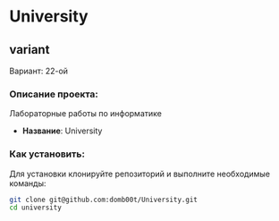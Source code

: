 # University

## variant
Вариант: 22-ой


### Описание проекта:
Лабораторные работы по информатике


- **Название**: University 

### Как установить:
Для установки клонируйте репозиторий и выполните необходимые команды:

```bash
git clone git@github.com:domb00t/University.git
cd university
